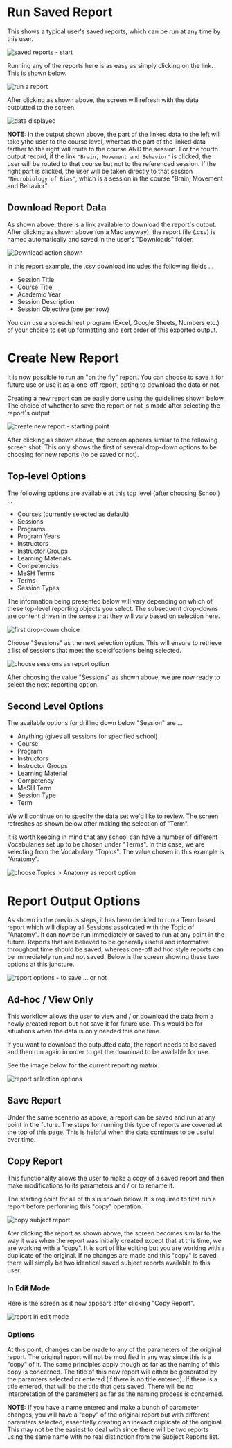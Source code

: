 # Run Saved Report

This shows a typical user's saved reports, which can be run at any time by this user.

![saved reports - start](../images/reports/subject_reports/saved_reports_start.png)

Running any of the reports here is as easy as simply clicking on the link. This is shown below.

![run a report](../images/reports/run_selected_report.png)

After clicking as shown above, the screen will refresh with the data outputted to the screen. 

![data displayed](../images/reports/report_data_displayed.png)

**NOTE:** In the output shown above, the part of the linked data to the left will take ythe user to the course level, whereas the part of the linked data farther to the right will route to the course AND the session. For the fourth output record, if the link `"Brain, Movement and Behavior"` is clicked, the user will be routed to that course but not to the referenced session. If the right part is clicked, the user will be taken directly to that session `"Neurobiology of Bias"`, which is a session in the course "Brain, Movement and Behavior".

## Download Report Data

As shown above, there is a link available to download the report's output. After clicking as shown above (on a Mac anyway), the report file (.csv) is named automatically and saved in the user's "Downloads" folder.

![Download action shown](../images/reports/report_downloaded.png)

In this report example, the .csv download includes the following fields ...

* Session Title 
* Course Title 
* Academic Year
* Session Description
* Session Objective (one per row)

You can use a spreadsheet program (Excel, Google Sheets, Numbers etc.) of your choice to set up formatting and sort order of this exported output.

# Create New Report

It is now possible to run an "on the fly" report. You can choose to save it for future use or use it as a one-off report, opting to download the data or not.

Creating a new report can be easily done using the guidelines shown below. The choice of whether to save the report or not is made after selecting the report's output.

![create new report - starting point](../images/reports/create_new_report.png)

After clicking as shown above, the screen appears similar to the following screen shot. This only shows the first of several drop-down options to be choosing for new reports (to be saved or not).

## Top-level Options

The following options are available at this top level (after choosing School) ...

* Courses (currently selected as default)
* Sessions
* Programs
* Program Years
* Instructors
* Instructor Groups
* Learning Materials
* Competencies
* MeSH Terms
* Terms
* Session Types

The information being presented below will vary depending on which of these top-level reporting objects you select. The subsequent drop-downs are content driven in the sense that they will vary based on selection here.

![first drop-down choice](../images/reports/first_drop_down_choice.png)

Choose "Sessions" as the next selection option. This will ensure to retrieve a list of sessions that meet the speicifcations being selected.

![choose sessions as report option](../images/reports/sessions_chosen.png)

After choosing the value "Sessions" as shown above, we are now ready to select the next reporting option. 

## Second Level Options

The available options for drilling down below "Session" are ...

* Anything (gives all sessions for specified school)
* Course
* Program 
* Instructors
* Instructor Groups
* Learning Material
* Competency
* MeSH Term
* Session Type
* Term

We will continue on to specify the data set we'd like to review. The screen refreshes as shown below after making the selection of "Term".

It is worth keeping in mind that any school can have a number of different Vocabularies set up to be chosen under "Terms". In this case, we are selecting from the Vocabulary "Topics". The value chosen in this example is "Anatomy".

![choose Topics > Anatomy as report option](../images/reports/anatomy_chosen.png)

# Report Output Options

As shown in the previous steps, it has been decided to run a Term based report which will display all Sessions assoicated with the Topic of "Anatomy". It can now be run immediately or saved to run at any point in the future. Reports that are believed to be generally useful and informative throughout time should be saved, whereas one-off ad hoc style reports can be immediately run and not saved. Below is the screen showing these two options at this juncture. 

![report options - to save ... or not](../images/reports/to_save_or_not_to_save.png)

## Ad-hoc / View Only

This workflow allows the user to view and / or download the data from a newly created report but not save it for future use. This would be for situations when the data is only needed this one time.

If you want to download the outputted data, the report needs to be saved and then run again in order to get the download to be available for use.

See the image below for the current reporting matrix.

![report selection options](../images/reports/report_options.png)

## Save Report

Under the same scenario as above, a report can be saved and run at any point in the future. The steps for running this type of reports are covered at the top of this page. This is helpful when the data continues to be useful over time.

## Copy Report

This functionality allows the user to make a copy of a saved report and then make modifications to its parameters and / or to rename it.

The starting point for all of this is shown below. It is required to first run a report before performing this "copy" operation.

![copy subject report](../images/reports/subject_reports/copy_subject_report.png)

Ater clicking the report as shown above, the screen becomes similar to the way it was when the report was initially created except that at this time, we are working with a "copy". It is sort of like editing but you are working with a duplicate of the original. If no changes are made and this "copy" is saved, there will simply be two identical saved subject reports available to this user.

### In Edit Mode

Here is the screen as it now appears after clicking "Copy Report".

![report in edit mode](../images/reports/subject_reports/report_in_edit_mode.png)

### Options

At this point, changes can be made to any of the parameters of the original report. The original report will not be modified in any way since this is a "copy" of it. The same principles apply though as far as the naming of this copy is concerned. The title of this new report will either be generated by the paramters selected or entered (if there is no title entered). If there is a title entered, that will be the title that gets saved. There will be no interpretation of the parameters as far as the naming process is concerned. 

**NOTE:** If you have a name entered and make a bunch of parameter changes, you will have a "copy" of the original report but with different paramters selected, essentially creating an inexact duplicate of the original. This may not be the easiest to deal with since there will be two reports using the same name with no real distinction from the Subject Reports list.

